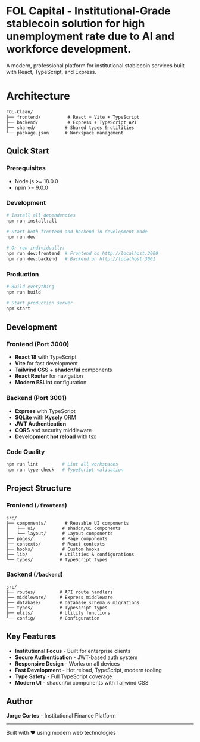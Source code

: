 # FOL Capital - Institutional-Grade stablecoin solution for high unemployment rate due to AI and workforce development.

A modern, professional platform for institutional stablecoin services built with React, TypeScript, and Express.

# Architecture

```
FOL-Clean/
├── frontend/          # React + Vite + TypeScript
├── backend/           # Express + TypeScript API
├── shared/           # Shared types & utilities
└── package.json      # Workspace management
```

##  Quick Start

### Prerequisites
- Node.js >= 18.0.0
- npm >= 9.0.0

### Development

```bash
# Install all dependencies
npm run install:all

# Start both frontend and backend in development mode
npm run dev

# Or run individually:
npm run dev:frontend  # Frontend on http://localhost:3000
npm run dev:backend   # Backend on http://localhost:3001
```

### Production

```bash
# Build everything
npm run build

# Start production server
npm start
```

## Development

### Frontend (Port 3000)
- **React 18** with TypeScript
- **Vite** for fast development
- **Tailwind CSS** + **shadcn/ui** components
- **React Router** for navigation
- **Modern ESLint** configuration

### Backend (Port 3001)
- **Express** with TypeScript
- **SQLite** with **Kysely** ORM
- **JWT Authentication**
- **CORS** and security middleware
- **Development hot reload** with tsx

### Code Quality
```bash
npm run lint         # Lint all workspaces
npm run type-check   # TypeScript validation
```

## Project Structure

### Frontend (`/frontend`)
```
src/
├── components/       # Reusable UI components
│   ├── ui/          # shadcn/ui components
│   └── layout/      # Layout components
├── pages/           # Page components
├── contexts/        # React contexts
├── hooks/           # Custom hooks
├── lib/            # Utilities & configurations
└── types/          # TypeScript types
```

### Backend (`/backend`)
```
src/
├── routes/         # API route handlers
├── middleware/     # Express middleware
├── database/       # Database schema & migrations
├── types/          # TypeScript types
├── utils/          # Utility functions
└── config/         # Configuration
```

## Key Features

- **Institutional Focus** - Built for enterprise clients
- **Secure Authentication** - JWT-based auth system
- **Responsive Design** - Works on all devices
- **Fast Development** - Hot reload, TypeScript, modern tooling
- **Type Safety** - Full TypeScript coverage
- **Modern UI** - shadcn/ui components with Tailwind CSS

## Author

**Jorge Cortes** - Institutional Finance Platform

---

Built with ❤️ using modern web technologies